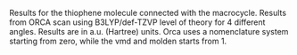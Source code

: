 Results for the thiophene molecule connected with the macrocycle. Results from ORCA scan using B3LYP/def-TZVP level of theory for 4 different angles. Results are in a.u. (Hartree) units. Orca uses a nomenclature system starting from zero, while the vmd and molden starts from 1.
